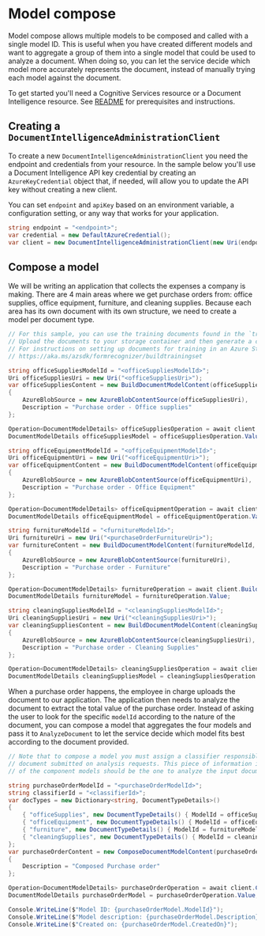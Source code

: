 # Model compose

Model compose allows multiple models to be composed and called with a single model ID. This is useful when you have created different models and want to aggregate a group of them into a single model that could be used to analyze a document. When doing so, you can let the service decide which model more accurately represents the document, instead of manually trying each model against the document.

To get started you'll need a Cognitive Services resource or a Document Intelligence resource. See [README][README] for prerequisites and instructions.

## Creating a `DocumentIntelligenceAdministrationClient`

To create a new `DocumentIntelligenceAdministrationClient` you need the endpoint and credentials from your resource. In the sample below you'll use a Document Intelligence API key credential by creating an `AzureKeyCredential` object that, if needed, will allow you to update the API key without creating a new client.

You can set `endpoint` and `apiKey` based on an environment variable, a configuration setting, or any way that works for your application.

```C# Snippet:CreateDocumentIntelligenceAdministrationClient
string endpoint = "<endpoint>";
var credential = new DefaultAzureCredential();
var client = new DocumentIntelligenceAdministrationClient(new Uri(endpoint), credential);
```

## Compose a model

We will be writing an application that collects the expenses a company is making. There are 4 main areas where we get purchase orders from: office supplies, office equipment, furniture, and cleaning supplies. Because each area has its own document with its own structure, we need to create a model per document type.

```C# Snippet:DocumentIntelligenceSampleBuildVariousModels
// For this sample, you can use the training documents found in the `trainingFiles` folder.
// Upload the documents to your storage container and then generate a container SAS URL.
// For instructions on setting up documents for training in an Azure Storage Blob Container, see
// https://aka.ms/azsdk/formrecognizer/buildtrainingset

string officeSuppliesModelId = "<officeSuppliesModelId>";
Uri officeSuppliesUri = new Uri("<officeSuppliesUri>");
var officeSuppliesContent = new BuildDocumentModelContent(officeSuppliesModelId, DocumentBuildMode.Template)
{
    AzureBlobSource = new AzureBlobContentSource(officeSuppliesUri),
    Description = "Purchase order - Office supplies"
};

Operation<DocumentModelDetails> officeSuppliesOperation = await client.BuildDocumentModelAsync(WaitUntil.Completed, officeSuppliesContent);
DocumentModelDetails officeSuppliesModel = officeSuppliesOperation.Value;

string officeEquipmentModelId = "<officeEquipmentModelId>";
Uri officeEquipmentUri = new Uri("<officeEquipmentUri>");
var officeEquipmentContent = new BuildDocumentModelContent(officeEquipmentModelId, DocumentBuildMode.Template)
{
    AzureBlobSource = new AzureBlobContentSource(officeEquipmentUri),
    Description = "Purchase order - Office Equipment"
};

Operation<DocumentModelDetails> officeEquipmentOperation = await client.BuildDocumentModelAsync(WaitUntil.Completed, officeEquipmentContent);
DocumentModelDetails officeEquipmentModel = officeEquipmentOperation.Value;

string furnitureModelId = "<furnitureModelId>";
Uri furnitureUri = new Uri("<purchaseOrderFurnitureUri>");
var furnitureContent = new BuildDocumentModelContent(furnitureModelId, DocumentBuildMode.Template)
{
    AzureBlobSource = new AzureBlobContentSource(furnitureUri),
    Description = "Purchase order - Furniture"
};

Operation<DocumentModelDetails> furnitureOperation = await client.BuildDocumentModelAsync(WaitUntil.Completed, furnitureContent);
DocumentModelDetails furnitureModel = furnitureOperation.Value;

string cleaningSuppliesModelId = "<cleaningSuppliesModelId>";
Uri cleaningSuppliesUri = new Uri("<cleaningSuppliesUri>");
var cleaningSuppliesContent = new BuildDocumentModelContent(cleaningSuppliesModelId, DocumentBuildMode.Template)
{
    AzureBlobSource = new AzureBlobContentSource(cleaningSuppliesUri),
    Description = "Purchase order - Cleaning Supplies"
};

Operation<DocumentModelDetails> cleaningSuppliesOperation = await client.BuildDocumentModelAsync(WaitUntil.Completed, cleaningSuppliesContent);
DocumentModelDetails cleaningSuppliesModel = cleaningSuppliesOperation.Value;
```

When a purchase order happens, the employee in charge uploads the document to our application. The application then needs to analyze the document to extract the total value of the purchase order. Instead of asking the user to look for the specific `modelId` according to the nature of the document, you can compose a model that aggregates the four models and pass it to `AnalyzeDocument` to let the service decide which model fits best according to the document provided.

```C# Snippet:DocumentIntelligenceSampleComposeModel
// Note that to compose a model you must assign a classifier responsible for detecting the type of
// document submitted on analysis requests. This piece of information is necessary to determine which
// of the component models should be the one to analyze the input document.

string purchaseOrderModelId = "<purchaseOrderModelId>";
string classifierId = "<classifierId>";
var docTypes = new Dictionary<string, DocumentTypeDetails>()
{
    { "officeSupplies", new DocumentTypeDetails() { ModelId = officeSuppliesModelId } },
    { "officeEquipment", new DocumentTypeDetails() { ModelId = officeEquipmentModelId } },
    { "furniture", new DocumentTypeDetails() { ModelId = furnitureModelId } },
    { "cleaningSupplies", new DocumentTypeDetails() { ModelId = cleaningSuppliesModelId } }
};
var purchaseOrderContent = new ComposeDocumentModelContent(purchaseOrderModelId, classifierId, docTypes)
{
    Description = "Composed Purchase order"
};

Operation<DocumentModelDetails> purchaseOrderOperation = await client.ComposeModelAsync(WaitUntil.Completed, purchaseOrderContent);
DocumentModelDetails purchaseOrderModel = purchaseOrderOperation.Value;

Console.WriteLine($"Model ID: {purchaseOrderModel.ModelId}");
Console.WriteLine($"Model description: {purchaseOrderModel.Description}");
Console.WriteLine($"Created on: {purchaseOrderModel.CreatedOn}");
```

[README]: https://github.com/Azure/azure-sdk-for-net/tree/main/sdk/documentintelligence/Azure.AI.DocumentIntelligence#getting-started
